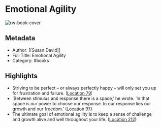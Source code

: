# Emotional Agility

![rw-book-cover](https://images-na.ssl-images-amazon.com/images/I/41k9zWJWfIL._SL200_.jpg)

## Metadata
- Author: [[Susan David]]
- Full Title: Emotional Agility
- Category: #books

## Highlights
- Striving to be perfect – or always perfectly happy – will only set you up for frustration and failure. ([Location 79](https://readwise.io/to_kindle?action=open&asin=B017SAEYNI&location=79))
- ‘Between stimulus and response there is a space,’ he wrote. ‘In that space is our power to choose our response. In our response lies our growth and our freedom.’ ([Location 97](https://readwise.io/to_kindle?action=open&asin=B017SAEYNI&location=97))
- The ultimate goal of emotional agility is to keep a sense of challenge and growth alive and well throughout your life. ([Location 212](https://readwise.io/to_kindle?action=open&asin=B017SAEYNI&location=212))
